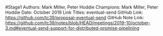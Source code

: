 #Stage1
Authors: Mark Miller, Peter Hoddie
Champions: Mark Miller, Peter Hoddie
Date: October 2019
Link Titles: eventual-send
GitHub Link: https://github.com/tc39/proposal-eventual-send
GitHub Note Link: https://github.com/tc39/notes/blob/HEAD/meetings/2019-10/october-3.md#eventual-send-support-for-distributed-promise-pipelining
